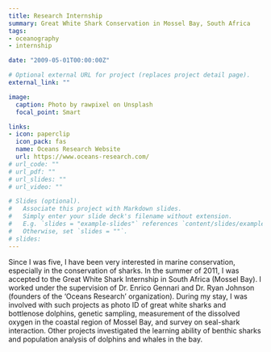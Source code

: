 ```yaml
---
title: Research Internship
summary: Great White Shark Conservation in Mossel Bay, South Africa
tags:
- oceanography
- internship

date: "2009-05-01T00:00:00Z"

# Optional external URL for project (replaces project detail page).
external_link: ""

image:
  caption: Photo by rawpixel on Unsplash
  focal_point: Smart

links:
- icon: paperclip
  icon_pack: fas
  name: Oceans Research Website
  url: https://www.oceans-research.com/
# url_code: ""
# url_pdf: ""
# url_slides: ""
# url_video: ""

# Slides (optional).
#   Associate this project with Markdown slides.
#   Simply enter your slide deck's filename without extension.
#   E.g. `slides = "example-slides"` references `content/slides/example-slides.md`.
#   Otherwise, set `slides = ""`.
# slides:
---
```


Since I was five, I have been very interested in marine conservation, especially in the conservation of sharks. In the summer of 2011, I was accepted to the Great White Shark Internship in South Africa (Mossel Bay). I worked under the supervision of Dr. Enrico Gennari and Dr. Ryan Johnson (founders of the ‘Oceans Research’ organization). During my stay, I was involved with such projects as photo ID of great white sharks and bottlenose dolphins, genetic sampling, measurement of the dissolved oxygen in the coastal region of Mossel Bay, and survey on seal-shark interaction. Other projects investigated the learning ability of benthic sharks and population analysis of dolphins and whales in the bay. 




